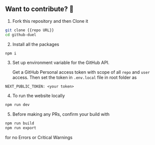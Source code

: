 ## Want to contribute? 🤔

1. Fork this repository and then Clone it
```bash
git clone {{repo URL}}
cd github-duel
```
2. Install all the packages
```bash
npm i 
```
3. Set up environment variable for the GitHub API.

    Get a GitHub Personal access token with scope of all `repo` and `user` access.
    Then set the token in `.env.local` file in root folder as
```.env
NEXT_PUBLIC_TOKEN: <your token>
```
4. To run the website locally 
```bash
npm run dev
```
5. Before making any PRs, confirm your build with 

```bash
npm run build
npm run export
```
for no Errors or Critical Warnings

